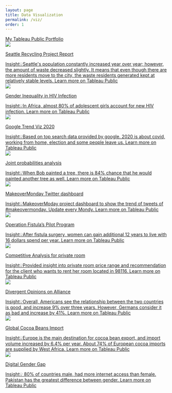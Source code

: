 ```yaml
---
layout: page
title: Data Visualization
permalink: /viz/
order: 1
---
```


<div class="container">
  <div class="tableau_link">
    <a href="https://public.tableau.com/profile/thejasmine#!/" target="_blank">My Tableau Public Portfolio</a>
  </div>
  <div class="viz_container" data-aos="fade-up" data-aos-easing="ease-out-quad" data-aos-delay="100" data-aos-duration="700">
    <div class="viz_img">
      <a href="https://public.tableau.com/profile/thejasmine#!/vizhome/CityofSeattleRecyclingandWaste/CityofSeattleRecyclingandWaste" target="_blank">
        <img src="{{site.baseurl}}/assets/img/viz/seattle_recycling.png">
        <p>Seattle Recycling Project Report</p>
        <div>Insight💡Seattle's population constantly increased year over year; however, the amount of waste decreased slightly. It means that even though there are more residents move to the city, the waste residents generated kept at relatively stable levels.
        Learn more on <span class="bold-font">Tableau Public</span></div>
      </a>
    </div>
    <div class="viz_img" data-aos="fade-up" data-aos-easing="ease-out-quad" data-aos-duration="700">
      <a href="https://public.tableau.com/profile/thejasmine#!/vizhome/GenderInequalityinHIVInfectioninAfrica/HIVInfection" target="_blank">
        <img src="{{site.baseurl}}/assets/img/viz/HIV_infection.png">
        <p>Gender Inequality in HIV Infection</p>
        <div>Insight💡In Africa, almost 80% of adolescent girls account for new HIV infection.
        Learn more on <span class="bold-font">Tableau Public</span></div>
      </a>
    </div>
  <div class="viz_container" data-aos="fade-up" data-aos-easing="ease-out-quad" data-aos-delay="100" data-aos-duration="700">
    <div class="viz_img">
      <a href="https://public.tableau.com/profile/thejasmine#!/vizhome/GoogleYearInSearch2020/YearinSearch" target="_blank">
        <img src="{{site.baseurl}}/assets/img/viz/01.png">
        <p>Google Trend Viz 2020</p>
        <div>Insight💡Based on top search data provided by google. 2020 is about covid, working from home, election and some people leave us.
        Learn more on <span class="bold-font">Tableau Public</span></div>
      </a>
    </div>
    <div class="viz_img" data-aos="fade-up" data-aos-easing="ease-out-quad" data-aos-duration="700">
      <a href="https://public.tableau.com/profile/thejasmine#!/vizhome/THEJOYOFPAINTING/Dashboard1" target="_blank">
        <img src="{{site.baseurl}}/assets/img/viz/02.png">
        <p>Joint probabilities analysis</p>
        <div>Insight💡When Bob painted a tree, there is 84% chance that he would painted another tree as well.
        Learn more on <span class="bold-font">Tableau Public</span></div>
      </a>
    </div>
    <div class="viz_img" data-aos="fade-up" data-aos-easing="ease-out-quad" data-aos-duration="700">
      <a href="https://public.tableau.com/profile/thejasmine#!/vizhome/MakeoverMondayTwitterDashboard/TwitterDashboard" target="_blank">
        <img src="{{site.baseurl}}/assets/img/twitter.jpg">
        <p>MakeoverMonday Twitter dashboard</p>
        <div>Insight💡MakeoverModay project dashboard to show the trend of tweets of #makeovermonday. Update every Mondy.
        Learn more on <span class="bold-font">Tableau Public</span></div>
      </a>
    </div>
    <div class="viz_img" data-aos="fade-up" data-aos-easing="ease-out-quad" data-aos-duration="700">
      <a href="https://public.tableau.com/profile/thejasmine#!/vizhome/THESUCCESSOFOPERATIONFISTULASPILOTPROGRAM/Dashboard1" target="_blank">
        <img src="{{site.baseurl}}/assets/img/viz/operation.png">
        <p>Operation Fistula’s Pilot Program </p>
        <div>Insight💡After fistula surgery, women can gain additional 12 years to live with 16 dollars spend per year.
        Learn more on <span class="bold-font">Tableau Public</span></div>
      </a>
    </div>
     <div class="viz_img" data-aos="fade-up" data-aos-easing="ease-out-quad" data-aos-duration="700">
      <a href="https://public.tableau.com/profile/thejasmine#!/vizhome/CompetitiveAnalysisforprivateroom/PrivateRoomAnalysis" target="_blank">
        <img src="{{site.baseurl}}/assets/img/viz/seattle_analysis.png">
        <p>Competitive Analysis for private room</p>
        <div>Insight💡Provided insight into private room price range and recommendation for the client who wants to rent her room located in 98116.
        Learn more on <span class="bold-font">Tableau Public</span></div>
      </a>
    </div>
     <div class="viz_img" data-aos="fade-up" data-aos-easing="ease-out-quad" data-aos-duration="700">
      <a href="https://public.tableau.com/profile/thejasmine#!/vizhome/DivergentOpinionsonTransatlanticAlliance_16075591796660/DivergentOpinionsonTransatlanticAlliance" target="_blank">
        <img src="{{site.baseurl}}/assets/img/viz/Divergent.png">
        <p>Divergent Opinions on Alliance</p>
        <div>Insight💡Overall, Americans see the relationship between the two countries is good, and increase 9% over three years.
However, Germans consider it as bad and increase by 41%.
        Learn more on <span class="bold-font">Tableau Public</span></div>
      </a>
    </div>
    <div class="viz_img" data-aos="fade-up" data-aos-easing="ease-out-quad" data-aos-duration="700">
      <a href="https://public.tableau.com/profile/thejasmine#!/vizhome/Globalimportofcocoabeans_16091889395530/cocaimport" target="_blank">
        <img src="{{site.baseurl}}/assets/img/viz/cocoa.png">
        <p>Global Cocoa Beans Import</p>
        <div>Insight💡Europe is the main destination for cocoa bean export, and import volume increased by 6.4% per year. About 74% of European cocoa imports are supplied by West Africa.
        Learn more on <span class="bold-font">Tableau Public</span></div>
      </a>
    </div>
     <div class="viz_img" data-aos="fade-up" data-aos-easing="ease-out-quad" data-aos-duration="700">
      <a href="https://public.tableau.com/profile/thejasmine#!/vizhome/DigitalGenderGap_16044692570320/Dashboard1" target="_blank">
        <img src="{{site.baseurl}}/assets/img/viz/gender_gap.png">
        <p>Digital Gender Gap</p>
        <div>Insight💡  80% of countries male, had more internet access than female. Pakistan has the greatest difference between gender.
        Learn more on <span class="bold-font">Tableau Public</span></div>
      </a>
    </div>

 </div>
</div>

